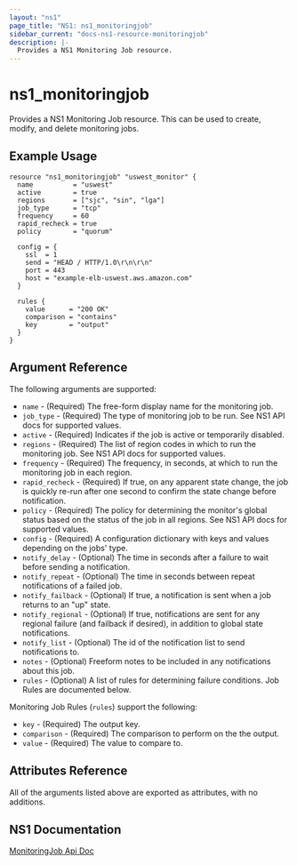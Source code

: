 ```yaml
---
layout: "ns1"
page_title: "NS1: ns1_monitoringjob"
sidebar_current: "docs-ns1-resource-monitoringjob"
description: |-
  Provides a NS1 Monitoring Job resource.
---
```


# ns1\_monitoringjob

Provides a NS1 Monitoring Job resource. This can be used to create, modify, and delete monitoring jobs.

## Example Usage

```hcl
resource "ns1_monitoringjob" "uswest_monitor" {
  name          = "uswest"
  active        = true
  regions       = ["sjc", "sin", "lga"]
  job_type      = "tcp"
  frequency     = 60
  rapid_recheck = true
  policy        = "quorum"

  config = {
    ssl  = 1
    send = "HEAD / HTTP/1.0\r\n\r\n"
    port = 443
    host = "example-elb-uswest.aws.amazon.com"
  }

  rules {
    value      = "200 OK"
    comparison = "contains"
    key        = "output"
  }
}
```

## Argument Reference

The following arguments are supported:

* `name` - (Required) The free-form display name for the monitoring job.
* `job_type` - (Required) The type of monitoring job to be run. See NS1 API
  docs for supported values.
* `active` - (Required) Indicates if the job is active or temporarily disabled.
* `regions` - (Required) The list of region codes in which to run the monitoring
  job. See NS1 API docs for supported values.
* `frequency` - (Required) The frequency, in seconds, at which to run the monitoring job in each region.
* `rapid_recheck` - (Required) If true, on any apparent state change, the job is quickly re-run after one second to confirm the state change before notification.
* `policy` - (Required) The policy for determining the monitor's global status
  based on the status of the job in all regions. See NS1 API docs for supported values.
* `config` - (Required) A configuration dictionary with keys and values depending on the jobs' type.
* `notify_delay` - (Optional) The time in seconds after a failure to wait before sending a notification.
* `notify_repeat` - (Optional) The time in seconds between repeat notifications of a failed job.
* `notify_failback` - (Optional) If true, a notification is sent when a job returns to an "up" state.
* `notify_regional` - (Optional) If true, notifications are sent for any regional failure (and failback if desired), in addition to global state notifications.
* `notify_list` - (Optional) The id of the notification list to send notifications to.
* `notes` - (Optional) Freeform notes to be included in any notifications about this job.
* `rules` - (Optional) A list of rules for determining failure conditions. Job Rules are documented below.

Monitoring Job Rules (`rules`) support the following:

* `key` - (Required) The output key.
* `comparison` - (Required) The comparison to perform on the the output.
* `value` - (Required) The value to compare to.

## Attributes Reference

All of the arguments listed above are exported as attributes, with no
additions.

## NS1 Documentation

[MonitoringJob Api Doc](https://ns1.com/api#monitoring-jobs)
